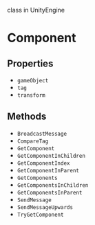 class in UnityEngine
# Component

## Properties
- `gameObject`
- `tag`
- `transform`
## Methods
- `BroadcastMessage`
- `CompareTag`
- `GetComponent`
- `GetComponentInChildren`
- `GetComponentIndex`
- `GetComponentInParent`
- `GetComponents`
- `GetComponentsInChildren`
- `GetComponentsInParent`
- `SendMessage`
- `SendMessageUpwards`
- `TryGetComponent`
